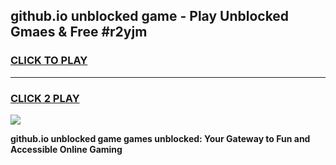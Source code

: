 
## github.io unblocked game - Play Unblocked Gmaes & Free #r2yjm
<h3>
<a href="https://premium.freeplayer.one?title=github.io_unblocked_game&ref=03M">CLICK TO PLAY</a></h3>
<hr>

<h3>
<a href="https://premium.freeplayer.one?title=github.io_unblocked_game&ref=03M">CLICK 2 PLAY</a>
  
</h3>

<a href="https://premium.freeplayer.one?title=github.io_unblocked_game&ref=03M"><img src="https://clearcache.store/games.png"></a>


**github.io unblocked game games unblocked: Your Gateway to Fun and Accessible Online Gaming**
